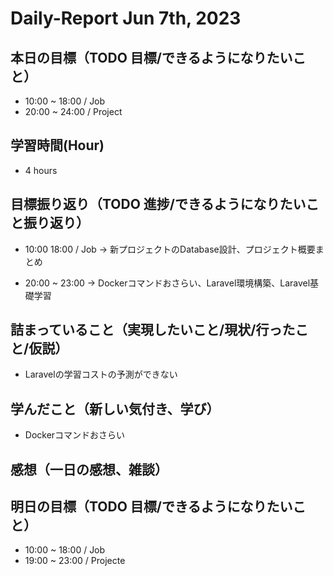 # Daily-Report Jun 7th, 2023

## 本日の目標（TODO 目標/できるようになりたいこと）

- 10:00 ~ 18:00 / Job
- 20:00 ~ 24:00 / Project

## 学習時間(Hour)
- 4 hours

## 目標振り返り（TODO 進捗/できるようになりたいこと振り返り）

- 10:00  18:00 / Job
-> 新プロジェクトのDatabase設計、プロジェクト概要まとめ

- 20:00 ~ 23:00
-> Dockerコマンドおさらい、Laravel環境構築、Laravel基礎学習

## 詰まっていること（実現したいこと/現状/行ったこと/仮説）
- Laravelの学習コストの予測ができない

## 学んだこと（新しい気付き、学び）
- Dockerコマンドおさらい

## 感想（一日の感想、雑談）


## 明日の目標（TODO 目標/できるようになりたいこと）
- 10:00 ~ 18:00 / Job
- 19:00 ~ 23:00 / Projecte